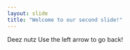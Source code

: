 ```yaml
---
layout: slide
title: "Welcome to our second slide!"
---
```

Deez nutz
Use the left arrow to go back!
